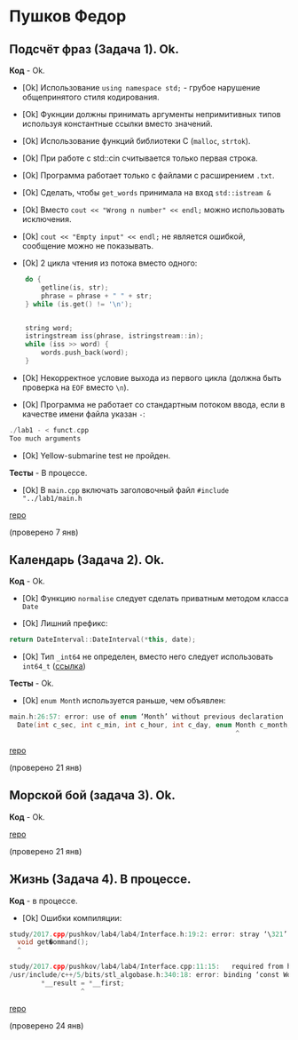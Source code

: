 # Пушков Федор

## Подсчёт фраз (Задача 1). Ok.

**Код** - Ok.

- [Ok] Использование `using namespace std;` - грубое нарушение общепринятого стиля кодирования.

- [Ok] Фукнции должны принимать аргументы непримитивных типов используя константные ссылки вместо значений.

- [Ok] Использование функций библиотеки C (`malloc`, `strtok`).

- [Ok] При работе с std::cin считывается только первая строка.

- [Ok] Программа работает только с файлами с расширением `.txt`.

- [Ok] Сделать, чтобы `get_words` принимала на вход `std::istream &`

- [Ok] Вместо `cout << "Wrong n number" << endl;` можно использовать исключения.

- [Ok] `cout << "Empty input" << endl;` не является ошибкой, сообщение можно не показывать.

- [Ok] 2 цикла чтения из потока вместо одного:
```C++
    do {
        getline(is, str);
        phrase = phrase + " " + str;
    } while (is.get() != '\n');


    string word;
    istringstream iss(phrase, istringstream::in);
    while (iss >> word) {
        words.push_back(word);
    }
```

- [Ok] Некорректное условие выхода из первого цикла
(должна быть проверка на `EOF` вместо `\n`).

- [Ok] Программа не работает со стандартным потоком ввода, если в качестве имени файла указан `-`:
```C++
./lab1 - < funct.cpp
Too much arguments
```

- [Ok] Yellow-submarine test не пройден.

**Тесты** - В процессе.

- [Ok] В `main.cpp` включать заголовочный файл `#include "../lab1/main.h`

[repo](https://bitbucket.org/pushkov_oop/lab1)

(проверено 7 янв)

## Календарь (Задача 2). Ok.

**Код** - Ok.

- [Ok] Функцию `normalise` следует сделать приватным методом класса `Date`

- [Ok] Лишний префикс:

```C++
return DateInterval::DateInterval(*this, date);
```

- [Ok] Тип `_int64` не определен, вместо него следует использовать `int64_t` ([ссылка](http://en.cppreference.com/w/cpp/types/integer))

**Тесты** - Ok.

- [Ok] `enum Month` используется раньше, чем объявлен:
```C++
main.h:26:57: error: use of enum ‘Month’ without previous declaration
  Date(int c_sec, int c_min, int c_hour, int c_day, enum Month c_month, int c_year);
                                                         ^
```

[repo](https://bitbucket.org/pushkov_oop/lab2)

(проверено 21 янв)

## Морской бой (задача 3). Ok.

**Код** - Ok.

[repo](https://bitbucket.org/pushkov_oop/lab3)

(проверено 21 янв)

## Жизнь (Задача 4). В процессе.

**Код** - в процессе.

- [Ok] Ошибки компиляции:
```C++
study/2017.cpp/pushkov/lab4/lab4/Interface.h:19:2: error: stray ‘\321’ in program
  void get�ommand();
  ^

study/2017.cpp/pushkov/lab4/lab4/Interface.cpp:11:15:   required from here
/usr/include/c++/5/bits/stl_algobase.h:340:18: error: binding ‘const World’ to reference of type ‘World&’ discards qualifiers
        *__result = *__first;   
                  ^
```

[repo](https://bitbucket.org/pushkov_oop/lab4)

(проверено 24 янв)
